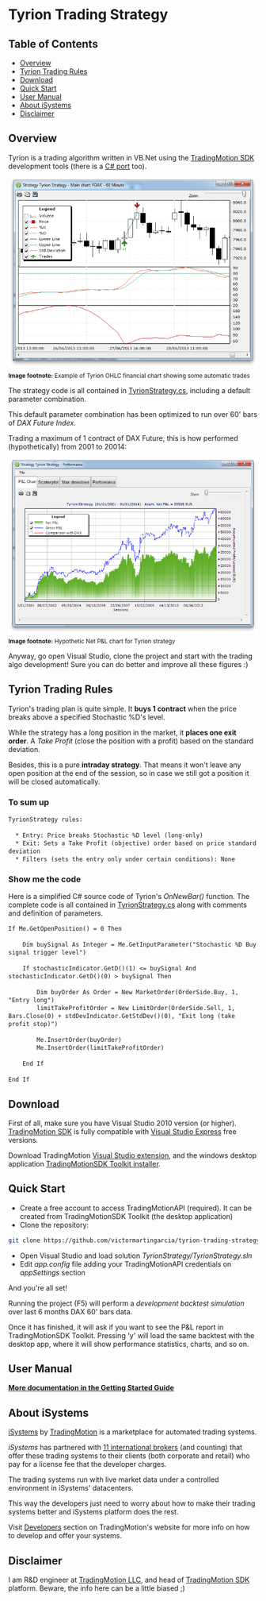 Tyrion Trading Strategy
============================================

Table of Contents
----

* [Overview](#overview)
* [Tyrion Trading Rules](#tyrion-trading-rules)
* [Download](#download)
* [Quick Start](#quick-start)
* [User Manual](#user-manual)
* [About iSystems](#about-isystems)
* [Disclaimer](#disclaimer)

Overview
----

Tyrion is a trading algorithm written in VB.Net using the [TradingMotion SDK] development tools (there is a [C# port] too).

![OHLC example chart](markdown_files/OHLC.png)
<sub>__Image footnote:__ Example of Tyrion OHLC financial chart showing some automatic trades</sub>

The strategy code is all contained in [TyrionStrategy.cs], including a default parameter combination.

This default parameter combination has been optimized to run over 60' bars of _DAX Future Index_.

Trading a maximum of 1 contract of DAX Future, this is how performed (hypothetically) from 2001 to 20014:

![Net P&L chart](markdown_files/PL.png)
<sub>__Image footnote:__ Hypothetic Net P&L chart for Tyrion strategy</sub>

Anyway, go open Visual Studio, clone the project and start with the trading algo development! Sure you can do better and improve all these figures :)

Tyrion Trading Rules
----

Tyrion's trading plan is quite simple. It __buys 1 contract__ when the price breaks above a specified Stochastic %D's level.

While the strategy has a long position in the market, it __places one exit order__. A _Take Profit_ (close the position with a profit) based on the standard deviation.

Besides, this is a pure __intraday strategy__. That means it won't leave any open position at the end of the session, so in case we still got a position it will be closed automatically.

### To sum up ###
```
TyrionStrategy rules:

  * Entry: Price breaks Stochastic %D level (long-only)
  * Exit: Sets a Take Profit (objective) order based on price standard deviation
  * Filters (sets the entry only under certain conditions): None
```

### Show me the code ###

Here is a simplified C# source code of Tyrion's _OnNewBar()_ function. The complete code is all contained in [TyrionStrategy.cs] along with comments and definition of parameters.

```VB.net
If Me.GetOpenPosition() = 0 Then

    Dim buySignal As Integer = Me.GetInputParameter("Stochastic %D Buy signal trigger level")

    If stochasticIndicator.GetD()(1) <= buySignal And stochasticIndicator.GetD()(0) > buySignal Then

        Dim buyOrder As Order = New MarketOrder(OrderSide.Buy, 1, "Entry long")
        limitTakeProfitOrder = New LimitOrder(OrderSide.Sell, 1, Bars.Close(0) + stdDevIndicator.GetStdDev()(0), "Exit long (take profit stop)")

        Me.InsertOrder(buyOrder)
        Me.InsertOrder(limitTakeProfitOrder)

    End If

End If
```

Download
----

First of all, make sure you have Visual Studio 2010 version (or higher). [TradingMotion SDK] is fully compatible with [Visual Studio Express] free versions.

Download TradingMotion [Visual Studio extension], and the windows desktop application [TradingMotionSDK Toolkit installer].


Quick Start
----

* Create a free account to access TradingMotionAPI (required). It can be created from TradingMotionSDK Toolkit (the desktop application)
* Clone the repository:
```sh
git clone https://github.com/victormartingarcia/tyrion-trading-strategy-csharp
```
* Open Visual Studio and load solution _TyrionStrategy/TyrionStrategy.sln_
* Edit _app.config_ file adding your TradingMotionAPI credentials on _appSettings_ section

And you're all set!

Running the project (F5) will perform a _development backtest simulation_ over last 6 months DAX 60' bars data.

Once it has finished, it will ask if you want to see the P&L report in TradingMotionSDK Toolkit. Pressing 'y' will load the same backtest with the desktop app, where it will show performance statistics, charts, and so on.

User Manual
----

__[More documentation in the Getting Started Guide]__

About iSystems
----

[iSystems] by [TradingMotion] is a marketplace for automated trading systems.

_iSystems_ has partnered with [11 international brokers](http://www.tradingmotion.com/Brokers) (and counting) that offer these trading systems to their clients (both corporate and retail) who pay for a license fee that the developer charges.

The trading systems run with live market data under a controlled environment in iSystems' datacenters.

This way the developers just need to worry about how to make their trading systems better and iSystems platform does the rest.

Visit [Developers] section on TradingMotion's website for more info on how to develop and offer your systems.

Disclaimer
----

I am R&D engineer at [TradingMotion LLC], and head of [TradingMotion SDK] platform. Beware, the info here can be a little biased ;)

  [C# port]: https://github.com/victormartingarcia/tyrion-trading-strategy-csharp
  [TradingMotion SDK]: http://sdk.tradingmotion.com
  [TyrionStrategy.cs]: TyrionStrategy/TyrionStrategy.cs
  [iSystems platform]: https://www.isystems.com
  [iSystems.com]: https://www.isystems.com
  [iSystems]: https://www.isystems.com
  [TradingMotion LLC]: http://www.tradingmotion.com
  [TradingMotion]: http://www.tradingmotion.com
  [Developers]: http://www.tradingmotion.com/Strategies/Developers
  [Visual Studio Express]: http://www.visualstudio.com/en-us/downloads#d-2010-express
  [TradingMotion SDK website]: http://sdk.tradingmotion.com
  [TradingMotionSDK Toolkit installer]: http://sdk.tradingmotion.com/files/TradingMotionSDKInstaller.msi
  [Visual Studio extension]: http://sdk.tradingmotion.com/files/TradingMotionSDK_VisualStudio.vsix
  [More documentation in the Getting Started Guide]: http://sdk.tradingmotion.com/GettingStarted
